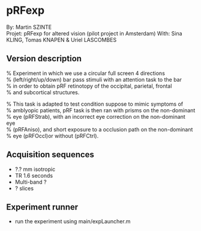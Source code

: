# pRFexp
By: Martin SZINTE<br/>
Projet: pRFexp for altered vision (pilot project in Amsterdam)
With: Sina KLING, Tomas KNAPEN & Uriel LASCOMBES

## Version description
% Experiment in which we use a circular full screen 4 directions <br/> 
% (left/right/up/down) bar pass stimuli with an attention task to the bar <br/> 
% in order to obtain pRF retinotopy of the occipital, parietal, frontal <br/> 
% and subcortical structures. <br/> 

% This task is adapted to test condition suppose to mimic symptoms of <br/> 
% amblyopic patients, pRF task is then ran with prisms on the non-dominant<br/> 
% eye (pRFStrab), with an incorrect eye correction on the non-dominant eye<br/> 
% (pRFAniso), and short exposure to a occlusion path on the non-dominant<br/> 
% eye (pRFOccl)or without (pRFCtrl). <br/> 

## Acquisition sequences
* ?.? mm isotropic<br/> 
* TR 1.6 seconds<br/>
* Multi-band ?<br/>
* ? slices<br/>

## Experiment runner
* run the experiment using main/expLauncher.m